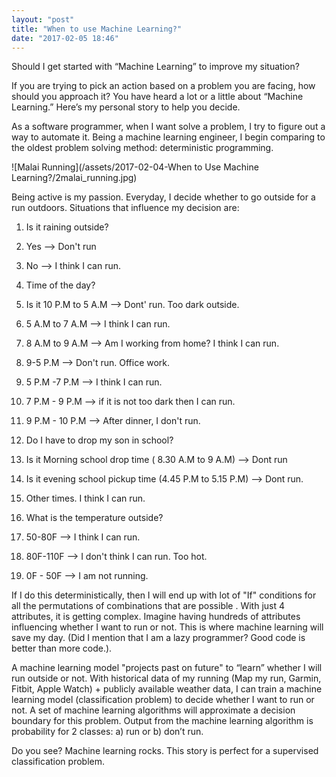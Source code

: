 ```yaml
---
layout: "post"
title: "When to use Machine Learning?"
date: "2017-02-05 18:46"
---
```


Should I get started with “Machine Learning” to improve my situation?

If you are trying to pick an action based on a problem you are facing, how should you approach it? You have heard a lot or a little about “Machine Learning.” Here’s my personal story to help you decide.

As a software programmer, when I want solve a problem, I try to figure out a way to automate it. Being a machine learning engineer, I begin comparing to the oldest problem solving method: deterministic programming.

![Malai Running](/assets/2017-02-04-When to Use Machine Learning?/2malai_running.jpg)

Being active is my passion. Everyday, I decide whether to go outside for a run outdoors. Situations that influence my decision are:

1. Is it raining outside?

  1. Yes --> Don't run
  2. No --> I think I can run.

2. Time of the day?

  1. Is it 10 P.M to 5 A.M --> Dont' run. Too dark outside.
  2. 5 A.M to 7 A.M --> I think I can run.
  3. 8 A.M to 9 A.M --> Am I working from home? I think I can run.
  4. 9-5 P.M --> Don't run. Office work.
  5. 5 P.M -7 P.M --> I think I can run.
  6. 7 P.M - 9 P.M --> if it is not too dark then I can run.
  7. 9 P.M - 10 P.M --> After dinner, I don't run.

3. Do I have to drop my son in school?

  1. Is it Morning school drop time ( 8.30 A.M to 9 A.M) --> Dont run
  2. Is it evening school pickup time (4.45 P.M to 5.15 P.M) --> Dont run.
  3. Other times. I think I can run.

4. What is the temperature outside?

  1. 50-80F --> I think I can run.
  2. 80F-110F --> I don't think I can run. Too hot.
  3. 0F - 50F --> I am not running.

If I do this deterministically, then I will end up with lot of "If" conditions for all the permutations of combinations that are possible .  With just 4 attributes, it is getting complex. Imagine having hundreds of attributes influencing whether I want to run or not. This is where machine learning will save my day. (Did I mention that I am a lazy programmer? Good code is better than more code.).  

A machine learning model "projects past on future" to “learn” whether I will run outside or not. With historical data of my running (Map my run, Garmin, Fitbit, Apple Watch) + publicly available weather data, I can train a machine learning model (classification problem) to decide whether I want to run or not. A set of machine learning algorithms will approximate a decision boundary for this problem. Output from the machine learning algorithm is probability for 2 classes: a) run or b) don’t run.

Do you see? Machine learning rocks. This story is perfect for a supervised classification problem.
